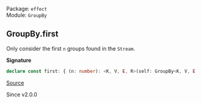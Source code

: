 Package: `effect`<br />
Module: `GroupBy`<br />

## GroupBy.first

Only consider the first `n` groups found in the `Stream`.

**Signature**

```ts
declare const first: { (n: number): <K, V, E, R>(self: GroupBy<K, V, E, R>) => GroupBy<K, V, E, R>; <K, V, E, R>(self: GroupBy<K, V, E, R>, n: number): GroupBy<K, V, E, R>; }
```

[Source](https://github.com/Effect-TS/effect/tree/main/packages/effect/src/GroupBy.ts#L90)

Since v2.0.0